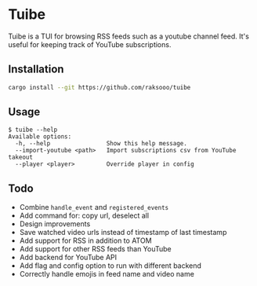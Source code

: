# Tuibe

Tuibe is a TUI for browsing RSS feeds such as a youtube channel feed. It's useful for keeping track
of YouTube subscriptions.

## Installation
```sh
cargo install --git https://github.com/raksooo/tuibe
```

## Usage
```
$ tuibe --help
Available options:
  -h, --help                Show this help message.
  --import-youtube <path>   Import subscriptions csv from YouTube takeout
  --player <player>         Override player in config
```

## Todo
- Combine `handle_event` and `registered_events`
- Add command for: copy url, deselect all
- Design improvements
- Save watched video urls instead of timestamp of last timestamp
- Add support for RSS in addition to ATOM
- Add support for other RSS feeds than YouTube
- Add backend for YouTube API
- Add flag and config option to run with different backend
- Correctly handle emojis in feed name and video name

